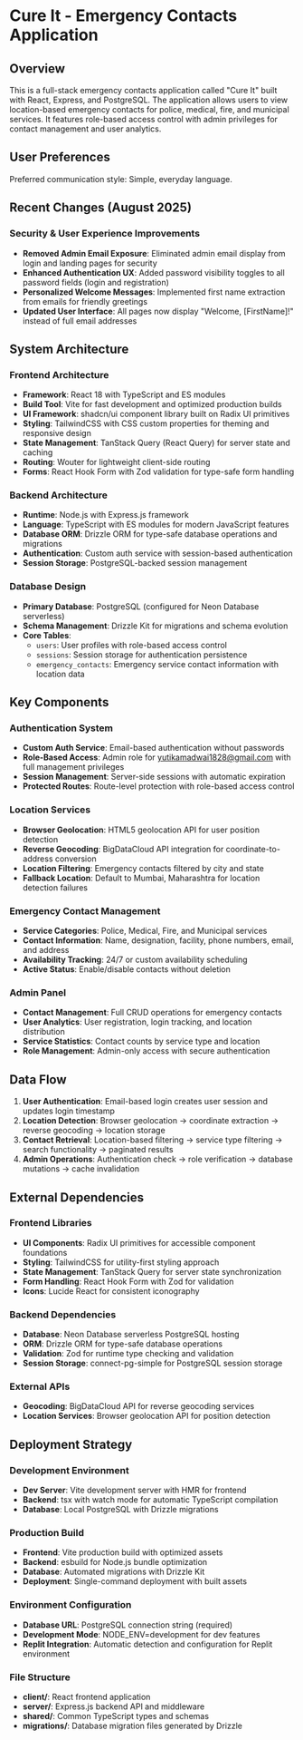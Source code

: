 # Cure It - Emergency Contacts Application

## Overview

This is a full-stack emergency contacts application called "Cure It" built with React, Express, and PostgreSQL. The application allows users to view location-based emergency contacts for police, medical, fire, and municipal services. It features role-based access control with admin privileges for contact management and user analytics.

## User Preferences

Preferred communication style: Simple, everyday language.

## Recent Changes (August 2025)

### Security & User Experience Improvements
- **Removed Admin Email Exposure**: Eliminated admin email display from login and landing pages for security
- **Enhanced Authentication UX**: Added password visibility toggles to all password fields (login and registration)
- **Personalized Welcome Messages**: Implemented first name extraction from emails for friendly greetings
- **Updated User Interface**: All pages now display "Welcome, [FirstName]!" instead of full email addresses

## System Architecture

### Frontend Architecture
- **Framework**: React 18 with TypeScript and ES modules
- **Build Tool**: Vite for fast development and optimized production builds
- **UI Framework**: shadcn/ui component library built on Radix UI primitives
- **Styling**: TailwindCSS with CSS custom properties for theming and responsive design
- **State Management**: TanStack Query (React Query) for server state and caching
- **Routing**: Wouter for lightweight client-side routing
- **Forms**: React Hook Form with Zod validation for type-safe form handling

### Backend Architecture
- **Runtime**: Node.js with Express.js framework
- **Language**: TypeScript with ES modules for modern JavaScript features
- **Database ORM**: Drizzle ORM for type-safe database operations and migrations
- **Authentication**: Custom auth service with session-based authentication
- **Session Storage**: PostgreSQL-backed session management

### Database Design
- **Primary Database**: PostgreSQL (configured for Neon Database serverless)
- **Schema Management**: Drizzle Kit for migrations and schema evolution
- **Core Tables**:
  - `users`: User profiles with role-based access control
  - `sessions`: Session storage for authentication persistence
  - `emergency_contacts`: Emergency service contact information with location data

## Key Components

### Authentication System
- **Custom Auth Service**: Email-based authentication without passwords
- **Role-Based Access**: Admin role for yutikamadwai1828@gmail.com with full management privileges
- **Session Management**: Server-side sessions with automatic expiration
- **Protected Routes**: Route-level protection with role-based access control

### Location Services
- **Browser Geolocation**: HTML5 geolocation API for user position detection
- **Reverse Geocoding**: BigDataCloud API integration for coordinate-to-address conversion
- **Location Filtering**: Emergency contacts filtered by city and state
- **Fallback Location**: Default to Mumbai, Maharashtra for location detection failures

### Emergency Contact Management
- **Service Categories**: Police, Medical, Fire, and Municipal services
- **Contact Information**: Name, designation, facility, phone numbers, email, and address
- **Availability Tracking**: 24/7 or custom availability scheduling
- **Active Status**: Enable/disable contacts without deletion

### Admin Panel
- **Contact Management**: Full CRUD operations for emergency contacts
- **User Analytics**: User registration, login tracking, and location distribution
- **Service Statistics**: Contact counts by service type and location
- **Role Management**: Admin-only access with secure authentication

## Data Flow

1. **User Authentication**: Email-based login creates user session and updates login timestamp
2. **Location Detection**: Browser geolocation → coordinate extraction → reverse geocoding → location storage
3. **Contact Retrieval**: Location-based filtering → service type filtering → search functionality → paginated results
4. **Admin Operations**: Authentication check → role verification → database mutations → cache invalidation

## External Dependencies

### Frontend Libraries
- **UI Components**: Radix UI primitives for accessible component foundations
- **Styling**: TailwindCSS for utility-first styling approach
- **State Management**: TanStack Query for server state synchronization
- **Form Handling**: React Hook Form with Zod for validation
- **Icons**: Lucide React for consistent iconography

### Backend Dependencies
- **Database**: Neon Database serverless PostgreSQL hosting
- **ORM**: Drizzle ORM for type-safe database operations
- **Validation**: Zod for runtime type checking and validation
- **Session Storage**: connect-pg-simple for PostgreSQL session storage

### External APIs
- **Geocoding**: BigDataCloud API for reverse geocoding services
- **Location Services**: Browser geolocation API for position detection

## Deployment Strategy

### Development Environment
- **Dev Server**: Vite development server with HMR for frontend
- **Backend**: tsx with watch mode for automatic TypeScript compilation
- **Database**: Local PostgreSQL with Drizzle migrations

### Production Build
- **Frontend**: Vite production build with optimized assets
- **Backend**: esbuild for Node.js bundle optimization
- **Database**: Automated migrations with Drizzle Kit
- **Deployment**: Single-command deployment with built assets

### Environment Configuration
- **Database URL**: PostgreSQL connection string (required)
- **Development Mode**: NODE_ENV=development for dev features
- **Replit Integration**: Automatic detection and configuration for Replit environment

### File Structure
- **client/**: React frontend application
- **server/**: Express.js backend API and middleware
- **shared/**: Common TypeScript types and schemas
- **migrations/**: Database migration files generated by Drizzle